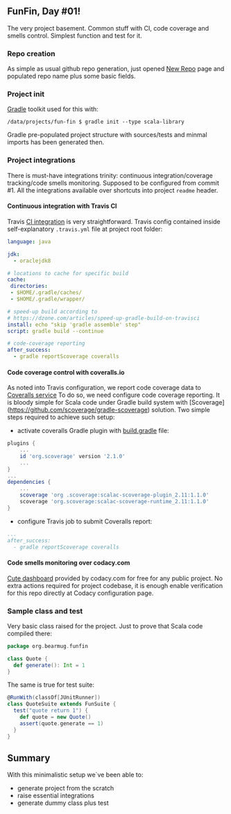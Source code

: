 ## FunFin, Day #01!
The very project basement. Common stuff with CI, code coverage and smells control.
Simplest function and test for it.

### Repo creation
As simple as usual github repo generation, just opened 
[New Repo](https://github.com/new) page and populated repo name plus some
basic fields.

### Project init
[Gradle](https://gradle.org/) toolkit used for this with:
```shell
/data/projects/fun-fin $ gradle init --type scala-library
```
Gradle pre-populated project structure with sources/tests and minmal
imports has been generated then.

### Project integrations
There is must-have integrations trinity: continuous integration/coverage 
tracking/code smells monitoring. Supposed to be configured from commit #1.
All the integrations available over shortcuts into project ``readme`` header.

#### Continuous integration with Travis CI
Travis [CI integration](https://travis-ci.org/bearmug/fun-fin) 
is very straightforward. Travis config contained inside
self-explanatory ``.travis.yml`` file at project root folder:
```yaml
language: java

jdk:
  - oraclejdk8

# locations to cache for specific build
cache: 
 directories:
 - $HOME/.gradle/caches/
 - $HOME/.gradle/wrapper/

# speed-up build according to 
# https://dzone.com/articles/speed-up-gradle-build-on-travisci
install: echo "skip 'gradle assemble' step"
script: gradle build --continue

# code-coverage reporting
after_success:
  - gradle reportScoverage coveralls

```

#### Code coverage control with coveralls.io
As noted into Travis configuration, we report code coverage data to
[Coveralls service](https://coveralls.io/github/bearmug/fun-fin)
To do so, we need configure code coverage reporting. It is bloody
simple for Scala code under Gradle build system with [Scoverage]
(https://github.com/scoverage/gradle-scoverage) solution.
Two simple steps required to achieve such setup:
- activate coveralls Gradle plugin with 
[build.gradle](../build.gradle) file:
```groovy
plugins {
    ...
    id 'org.scoverage' version '2.1.0'
    ...
}
...
dependencies {
    ...
    scoverage 'org .scoverage:scalac-scoverage-plugin_2.11:1.1.0'
    scoverage 'org.scoverage:scalac-scoverage-runtime_2.11:1.1.0'
}
```
- configure Travis job to submit Coveralls report:
```yaml
...
after_success:
  - gradle reportScoverage coveralls
```

#### Code smells monitoring over codacy.com
[Cute dashboard](https://www.codacy.com/app/pavel-fadeev/fun-fin/dashboard) 
provided by codacy.com for free for any public project. No extra actions
required for project codebase, it is enough enable verification for
this repo directly at Codacy configuration page.


### Sample class and test 
Very basic class raised for the project. Just to prove that Scala
code compiled there:
```scala
package org.bearmug.funfin

class Quote {
  def generate(): Int = 1
}
```

The same is true for test suite:
```scala
@RunWith(classOf[JUnitRunner])
class QuoteSuite extends FunSuite {
  test("quote return 1") {
    def quote = new Quote()
    assert(quote.generate == 1)
  }
}
```

## Summary
With this minimalistic setup we`ve been able to:
- generate project from the scratch
- raise essential integrations
- generate dummy class plus test
